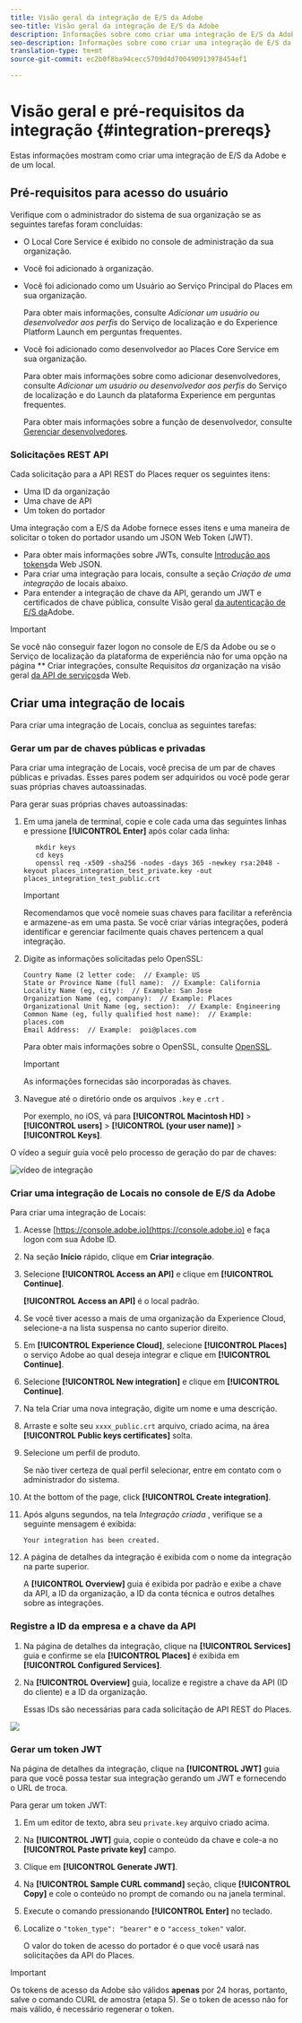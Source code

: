 ```yaml
---
title: Visão geral da integração de E/S da Adobe
seo-title: Visão geral da integração de E/S da Adobe
description: Informações sobre como criar uma integração de E/S da Adobe.
seo-description: Informações sobre como criar uma integração de E/S da Adobe.
translation-type: tm+mt
source-git-commit: ec2b0f8ba94cecc5709d4d700490913978454ef1

---
```



# Visão geral e pré-requisitos da integração {#integration-prereqs}

Estas informações mostram como criar uma integração de E/S da Adobe e de um local.

## Pré-requisitos para acesso do usuário

Verifique com o administrador do sistema de sua organização se as seguintes tarefas foram concluídas:

* O Local Core Service é exibido no console de administração da sua organização.
* Você foi adicionado à organização.
* Você foi adicionado como um Usuário ao Serviço Principal do Places em sua organização.

   Para obter mais informações, consulte *Adicionar um usuário ou desenvolvedor aos perfis* do Serviço de localização e do Experience Platform Launch em perguntas [](/help/places-faqs.md)frequentes.

* Você foi adicionado como desenvolvedor ao Places Core Service em sua organização.

   Para obter mais informações sobre como adicionar desenvolvedores, consulte *Adicionar um usuário ou desenvolvedor aos perfis* do Serviço de localização e do Launch da plataforma Experience em perguntas [](/help/places-faqs.md)frequentes.

   Para obter mais informações sobre a função de desenvolvedor, consulte [Gerenciar desenvolvedores](https://helpx.adobe.com/enterprise/using/manage-developers.html).

### Solicitações REST API

Cada solicitação para a API REST do Places requer os seguintes itens:

* Uma ID da organização
* Uma chave de API
* Um token do portador

Uma integração com a E/S da Adobe fornece esses itens e uma maneira de solicitar o token do portador usando um JSON Web Token (JWT).

* Para obter mais informações sobre JWTs, consulte [Introdução aos tokens](https://jwt.io/introduction/)da Web JSON.
* Para criar uma integração para locais, consulte a seção *Criação de uma integração* de locais abaixo.
* Para entender a integração de chave da API, gerando um JWT e certificados de chave pública, consulte Visão geral [da autenticação de E/S da](https://www.adobe.io/apis/cloudplatform/console/authentication/gettingstarted.html)Adobe.

>[!IMPORTANT]
>
>Se você não conseguir fazer logon no console de E/S da Adobe ou se o Serviço de localização da plataforma de experiência não for uma opção na página ** Criar integrações, consulte Requisitos *da* organização na visão geral [da API de serviços](/help/web-service-api/places-web-services.md)da Web.

## Criar uma integração de locais

Para criar uma integração de Locais, conclua as seguintes tarefas:

### Gerar um par de chaves públicas e privadas

Para criar uma integração de Locais, você precisa de um par de chaves públicas e privadas. Esses pares podem ser adquiridos ou você pode gerar suas próprias chaves autoassinadas.

Para gerar suas próprias chaves autoassinadas:

1. Em uma janela de terminal, copie e cole cada uma das seguintes linhas e pressione **[!UICONTROL Enter]** após colar cada linha:

   ```text
      mkdir keys
      cd keys
      openssl req -x509 -sha256 -nodes -days 365 -newkey rsa:2048 -keyout places_integration_test_private.key -out    places_integration_test_public.crt
   ```

   >[!IMPORTANT]
   >
   >Recomendamos que você nomeie suas chaves para facilitar a referência e armazene-as em uma pasta. Se você criar várias integrações, poderá identificar e gerenciar facilmente quais chaves pertencem a qual integração.

1. Digite as informações solicitadas pelo OpenSSL:

   ```text
   Country Name (2 letter code:  // Example: US
   State or Province Name (full name):  // Example: California
   Locality Name (eg, city):  // Example: San Jose
   Organization Name (eg, company):  // Example: Places
   Organizational Unit Name (eg, section):  // Example: Engineering
   Common Name (eg, fully qualified host name):  // Example: places.com
   Email Address:  // Example:  poi@places.com
   ```

   Para obter mais informações sobre o OpenSSL, consulte [OpenSSL](https://www.openssl.org/).

   >[!IMPORTANT]
   >
   >As informações fornecidas são incorporadas às chaves.

1. Navegue até o diretório onde os arquivos `.key` e `.crt` .

   Por exemplo, no iOS, vá para **[!UICONTROL Macintosh HD]** &gt; **[!UICONTROL users]** &gt; **[!UICONTROL (your user name)]** &gt; **[!UICONTROL Keys]**.

O vídeo a seguir guia você pelo processo de geração do par de chaves:

![vídeo de integração](/help/assets/places_integration_video.gif)

### Criar uma integração de Locais no console de E/S da Adobe

Para criar uma integração de Locais:

1. Acesse [https://console.adobe.io](https://console.adobe.io) e faça logon com sua Adobe ID.
1. Na seção **Início** rápido, clique em **Criar integração**.
1. Selecione **[!UICONTROL Access an API]** e clique em **[!UICONTROL Continue]**.

   **[!UICONTROL Access an API]** é o local padrão.

1. Se você tiver acesso a mais de uma organização da Experience Cloud, selecione-a na lista suspensa no canto superior direito.
1. Em **[!UICONTROL Experience Cloud]**, selecione **[!UICONTROL Places]** o serviço Adobe ao qual deseja integrar e clique em **[!UICONTROL Continue]**.
1. Selecione **[!UICONTROL New integration]** e clique em **[!UICONTROL Continue]**.
1. Na tela Criar uma nova integração, digite um nome e uma descrição.
1. Arraste e solte seu `xxxx_public.crt` arquivo, criado acima, na área **[!UICONTROL Public keys certificates]** solta.
1. Selecione um perfil de produto.

   Se não tiver certeza de qual perfil selecionar, entre em contato com o administrador do sistema.
1. At the bottom of the page, click **[!UICONTROL Create integration]**.
1. Após alguns segundos, na tela *Integração criada* , verifique se a seguinte mensagem é exibida:

   `Your integration has been created.`

1. A página de detalhes da integração é exibida com o nome da integração na parte superior.

   A **[!UICONTROL Overview]** guia é exibida por padrão e exibe a chave da API, a ID da organização, a ID da conta técnica e outros detalhes sobre as integrações.

### Registre a ID da empresa e a chave da API

1. Na página de detalhes da integração, clique na **[!UICONTROL Services]** guia e confirme se ela **[!UICONTROL Places]** é exibida em **[!UICONTROL Configured Services]**.
1. Na **[!UICONTROL Overview]** guia, localize e registre a chave da API (ID do cliente) e a ID da organização.

   Essas IDs são necessárias para cada solicitação de API REST do Places.

![](/help/assets/places_orgid_api-key.png)

### Gerar um token JWT

Na página de detalhes da integração, clique na **[!UICONTROL JWT]** guia para que você possa testar sua integração gerando um JWT e fornecendo o URL de troca.

Para gerar um token JWT:

1. Em um editor de texto, abra seu `private.key` arquivo criado acima.
1. Na **[!UICONTROL JWT]** guia, copie o conteúdo da chave e cole-a no **[!UICONTROL Paste private key]** campo.
1. Clique em **[!UICONTROL Generate JWT]**.
1. Na **[!UICONTROL Sample CURL command]** seção, clique **[!UICONTROL Copy]** e cole o conteúdo no prompt de comando ou na janela terminal.
1. Execute o comando pressionando **[!UICONTROL Enter]** no teclado.
1. Localize o `"token_type": "bearer"` e o `"access_token"` valor.

   O valor do token de acesso do portador é o que você usará nas solicitações da API do Places.

>[!IMPORTANT]
>
>Os tokens de acesso da Adobe são válidos **apenas** por 24 horas, portanto, salve o comando CURL de amostra (etapa 5). Se o token de acesso não for mais válido, é necessário regenerar o token.